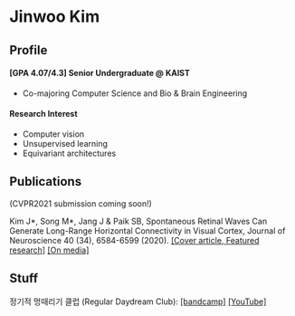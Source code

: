 # Jinwoo Kim

## Profile
#### [GPA 4.07/4.3] Senior Undergraduate @ KAIST
* Co-majoring Computer Science and Bio & Brain Engineering

#### Research Interest
* Computer vision
* Unsupervised learning
* Equivariant architectures

## Publications
(CVPR2021 submission coming soon!)

Kim J*, Song M*, Jang J & Paik SB, Spontaneous Retinal Waves Can Generate Long-Range Horizontal Connectivity in Visual Cortex, Journal of Neuroscience 40 (34), 6584-6599 (2020). [[Cover article, Featured research]](https://www.jneurosci.org/content/40/34/6584) [[On media]](https://www.chosun.com/site/data/html_dir/2020/08/21/2020082101263.html)

## Stuff
정기적 멍때리기 클럽 (Regular Daydream Club): [[bandcamp]](https://regulardaydreamclub.bandcamp.com/) [[YouTube]](https://www.youtube.com/channel/UCS8ikeK2J3Rr_EBniujmhLA)
